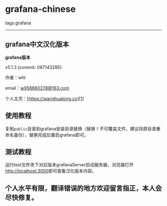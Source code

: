 # grafana-chinese

tags:grafana

---


## grafana中文汉化版本

**grafana版本**

v5.1.3 (commit: 087143285)


作者：whl

email：w958660278@163.com

个人主页：[https://wanghualong.cn][1]

## 使用教程

复制`public`目录到grafana安装目录替换（替换！不可覆盖文件，建议将原目录重命名备份），替换完成后重启grafana即可。


## 测试教程

运行test文件夹下对应版本grafanaServer启动服务器，浏览器打开[http://localhost:3000][2]即可查看汉化版本内容。


## 个人水平有限，翻译错误的地方欢迎留言指正，本人会尽快修复。

  [1]: https://wanghualong.cn
  [2]: http://localhost:3000


